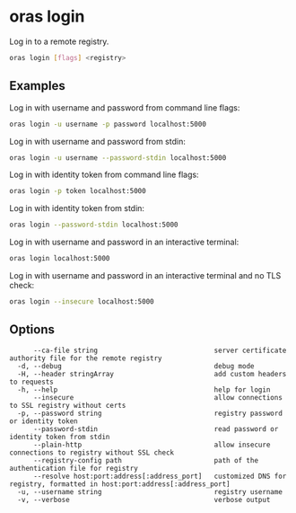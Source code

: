 # oras login

Log in to a remote registry.

```bash
oras login [flags] <registry>
```

## Examples

Log in with username and password from command line flags:

```bash
oras login -u username -p password localhost:5000
```

Log in with username and password from stdin:

```bash
oras login -u username --password-stdin localhost:5000
```

Log in with identity token from command line flags:

```bash
oras login -p token localhost:5000
```

Log in with identity token from stdin:

```bash
oras login --password-stdin localhost:5000
```

Log in with username and password in an interactive terminal:

```bash
oras login localhost:5000
```

Log in with username and password in an interactive terminal and no TLS check:

```bash
oras login --insecure localhost:5000
```

## Options

```
      --ca-file string                             server certificate authority file for the remote registry
  -d, --debug                                      debug mode
  -H, --header stringArray                         add custom headers to requests
  -h, --help                                       help for login
      --insecure                                   allow connections to SSL registry without certs
  -p, --password string                            registry password or identity token
      --password-stdin                             read password or identity token from stdin
      --plain-http                                 allow insecure connections to registry without SSL check
      --registry-config path                       path of the authentication file for registry
      --resolve host:port:address[:address_port]   customized DNS for registry, formatted in host:port:address[:address_port]
  -u, --username string                            registry username
  -v, --verbose                                    verbose output
```
